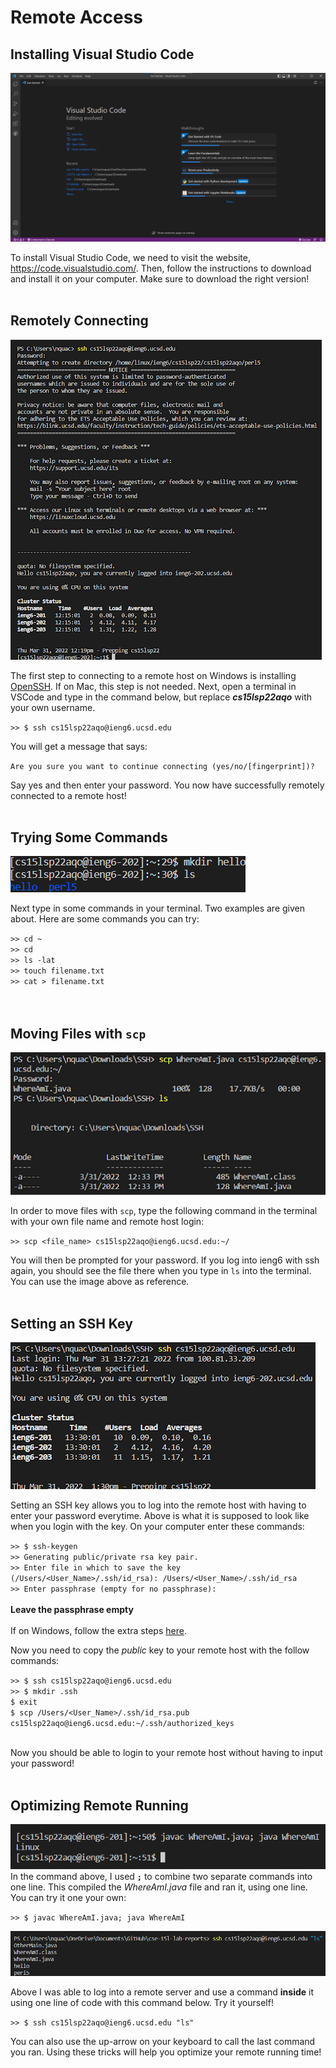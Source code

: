 <a>

# Remote Access

## Installing Visual Studio Code

![vscode](./assets/vscode.png) <br>

To install Visual Studio Code, we need to visit the website, https://code.visualstudio.com/. Then, follow the instructions to download and install it on your computer. Make sure to download the right version!
<br>
<br>

## Remotely Connecting

![ssh terminal](./assets/ssh_terminal.png) <br>

The first step to connecting to a remote host on Windows is installing [OpenSSH](https://docs.microsoft.com/en-us/windows-server/administration/openssh/openssh_install_firstuse). If on Mac, this step is not needed. Next, open a terminal in VSCode and type in the command below, but replace ***cs15lsp22aqo*** with your own username.

`>> $ ssh cs15lsp22aqo@ieng6.ucsd.edu`

You will get a message that says:

`Are you sure you want to continue connecting (yes/no/[fingerprint])?`

Say yes and then enter your password. You now have successfully remotely connected to a remote host!
<br>
<br>

## Trying Some Commands

![trying commands](./assets/trying_commands.png) <br>

Next type in some commands in your terminal. Two examples are given about. Here are some commands you can try:

`>> cd ~` <br>
`>> cd` <br>
`>> ls -lat` <br>
`>> touch filename.txt` <br>
`>> cat > filename.txt` <br>
<br>
<br>

## Moving Files with `scp`

![moving files with ssh](./assets/moving_files_ssh.png) <br>

In order to move files with `scp`, type the following command in the terminal with your own file name and remote host login:

`>> scp <file_name> cs15lsp22aqo@ieng6.ucsd.edu:~/`

You will then be prompted for your password. If you log into ieng6 with ssh again, you should see the file there when you type in `ls` into the terminal. You can use the image above as reference.
<br>
<br>

## Setting an SSH Key

![ssh key](./assets/ssh_key.png) <br>

Setting an SSH key allows you to log into the remote host with having to enter your password everytime. Above is what it is supposed to look like when you login with the key. On your computer enter these commands:

`>> $ ssh-keygen` <br>
`>> Generating public/private rsa key pair.` <br>
`>> Enter file in which to save the key (/Users/<User_Name>/.ssh/id_rsa): /Users/<User_Name>/.ssh/id_rsa` <br>
`>> Enter passphrase (empty for no passphrase):` <br>
<br>
**Leave the passphrase empty** <br>
<br>
If on Windows, follow the extra steps [here](https://docs.microsoft.com/en-us/windows-server/administration/openssh/openssh_keymanagement#user-key-generation).

Now you need to copy the *public* key to your remote host with the follow commands:
<br>

`>> $ ssh cs15lsp22aqo@ieng6.ucsd.edu` <br>
`>> $ mkdir .ssh` <br>
`$ exit` <br>
`$ scp /Users/<User_Name>/.ssh/id_rsa.pub cs15lsp22aqo@ieng6.ucsd.edu:~/.ssh/authorized_keys` <br>
<br>

Now you should be able to login to your remote host without having to input your password!
<br>
<br>

## Optimizing Remote Running

![javac java](./assets/javac_java.png) <br>
In the command above, I used **`;`** to combine two separate commands into one line. This compiled the *WhereAmI.java* file and ran it, using one line. You can try it one your own:

`>> $ javac WhereAmI.java; java WhereAmI`

![one line command](./assets/one_command_login.png) <br>

Above I was able to log into a remote server and use a command **inside** it using one line of code with this command below. Try it yourself!

`>> $ ssh cs15lsp22aqo@ieng6.ucsd.edu "ls"`

You can also use the up-arrow on your keyboard to call the last command you ran. Using these tricks will help you optimize your remote running time!